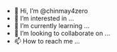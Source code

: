 - 👋 Hi, I’m @chinmay4zero
- 👀 I’m interested in ...
- 🌱 I’m currently learning ...
- 💞️ I’m looking to collaborate on ...
- 📫 How to reach me ...

<!---
chinmay4zero/chinmay4zero is a ✨ special ✨ repository because its `README.md` (this file) appears on your GitHub profile.
You can click the Preview link to take a look at your changes.
--->
